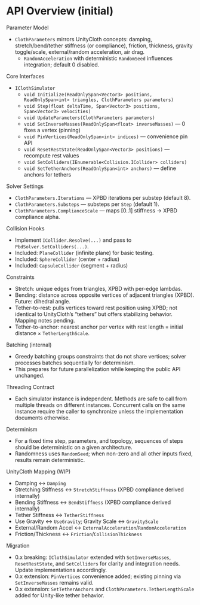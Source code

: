 API Overview (initial)
======================

Parameter Model
- `ClothParameters` mirrors UnityCloth concepts: damping, stretch/bend/tether stiffness (or compliance), friction, thickness, gravity toggle/scale, external/random acceleration, air drag.
  - `RandomAcceleration` with deterministic `RandomSeed` influences integration; default 0 disabled.

Core Interfaces
- `IClothSimulator`
  - `void Initialize(ReadOnlySpan<Vector3> positions, ReadOnlySpan<int> triangles, ClothParameters parameters)`
  - `void Step(float deltaTime, Span<Vector3> positions, Span<Vector3> velocities)`
  - `void UpdateParameters(ClothParameters parameters)`
  - `void SetInverseMasses(ReadOnlySpan<float> inverseMasses)` — 0 fixes a vertex (pinning)
  - `void PinVertices(ReadOnlySpan<int> indices)` — convenience pin API
  - `void ResetRestState(ReadOnlySpan<Vector3> positions)` — recompute rest values
  - `void SetColliders(IEnumerable<Collision.ICollider> colliders)`
  - `void SetTetherAnchors(ReadOnlySpan<int> anchors)` — define anchors for tethers

Solver Settings
- `ClothParameters.Iterations` — XPBD iterations per substep (default 8).
- `ClothParameters.Substeps` — substeps per `Step` (default 1).
- `ClothParameters.ComplianceScale` — maps [0..1] stiffness → XPBD compliance alpha.

Collision Hooks
- Implement `ICollider.Resolve(...)` and pass to `PbdSolver.SetColliders(...)`.
- Included: `PlaneCollider` (infinite plane) for basic testing.
- Included: `SphereCollider` (center + radius)
 - Included: `CapsuleCollider` (segment + radius)

Constraints
- Stretch: unique edges from triangles, XPBD with per-edge lambdas.
- Bending: distance across opposite vertices of adjacent triangles (XPBD). Future: dihedral angle.
- Tether-to-rest: pulls vertices toward rest position using XPBD; not identical to UnityCloth’s “tethers” but offers stabilizing behavior. Mapping notes pending.
- Tether-to-anchor: nearest anchor per vertex with rest length = initial distance × `TetherLengthScale`.

Batching (internal)
- Greedy batching groups constraints that do not share vertices; solver processes batches sequentially for determinism.
- This prepares for future parallelization while keeping the public API unchanged.

Threading Contract
- Each simulator instance is independent. Methods are safe to call from multiple threads on different instances. Concurrent calls on the same instance require the caller to synchronize unless the implementation documents otherwise.

Determinism
- For a fixed time step, parameters, and topology, sequences of steps should be deterministic on a given architecture.
 - Randomness uses `RandomSeed`; when non-zero and all other inputs fixed, results remain deterministic.

UnityCloth Mapping (WIP)
- Damping ↔ `Damping`
- Stretching Stiffness ↔ `StretchStiffness` (XPBD compliance derived internally)
- Bending Stiffness ↔ `BendStiffness` (XPBD compliance derived internally)
- Tether Stiffness ↔ `TetherStiffness`
- Use Gravity ↔ `UseGravity`; Gravity Scale ↔ `GravityScale`
- External/Random Accel ↔ `ExternalAcceleration`/`RandomAcceleration`
- Friction/Thickness ↔ `Friction`/`CollisionThickness`

Migration
- 0.x breaking: `IClothSimulator` extended with `SetInverseMasses`, `ResetRestState`, and `SetColliders` for clarity and integration needs. Update implementations accordingly.
 - 0.x extension: `PinVertices` convenience added; existing pinning via `SetInverseMasses` remains valid.
 - 0.x extension: `SetTetherAnchors` and `ClothParameters.TetherLengthScale` added for Unity-like tether behavior.
